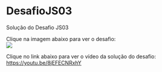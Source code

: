 # DesafioJS03
Solução do Desafio JS03

Clique na imagem abaixo para ver o desafio:<br>
<a href="https://www.instagram.com/p/CiscNEsuMYU/?utm_source=ig_web_copy_link"><img src="https://user-images.githubusercontent.com/112261177/192763203-f76111af-dfa2-449a-b52c-ae71a40acd52.png"></a>



Clique no link abaixo para ver o vídeo da solução do desafio:<br>
<a href="https://youtu.be/8jEFECNRxhY">https://youtu.be/8jEFECNRxhY</a>
